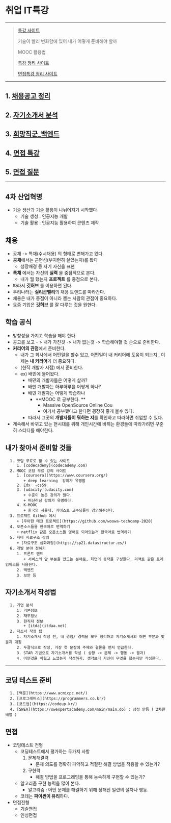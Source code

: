 # 취업 IT특강

---

> [특강 사이트](https://docs.google.com/spreadsheets/d/1friYqsyTxYdBWABUdMgSq75MeNgHiJEajwidwP7WUMw/edit#gid=511595364)
>
> 기술이 빨리 변화함에 있어 내가 어떻게 준비해야 할까
>
> MOOC 활용법
>
> [특강 정리 사이트](https://hphk.notion.site/c06ba1d2551541beb3426065da0c8397)
>
> [면접특강 정리 사이트 ](https://www.notion.so/AI-14-0989b3a021394e58a3e22d497ec4e964?v=78642829e994437f8b519e16ac33daa7)

---

## 1. [채용공고 정리](https://github.com/wonyoung0207/TIL/blob/master/MultiCampus/%ED%8A%B9%EA%B0%95/%EC%B1%84%EC%9A%A9%EA%B3%B5%EA%B3%A0%20%EC%A0%95%EB%A6%AC.md)

## 2. [자기소개서 분석](https://github.com/wonyoung0207/TIL/blob/master/MultiCampus/%ED%8A%B9%EA%B0%95/%EC%9E%90%EA%B8%B0%EC%86%8C%EA%B0%9C%EC%84%9C%20%EB%B6%84%EC%84%9D.md)

## 3. [희망직군_백엔드 ](https://github.com/wonyoung0207/TIL/blob/master/MultiCampus/%ED%8A%B9%EA%B0%95/%ED%9D%AC%EB%A7%9D%EC%A7%81%EA%B5%B0_%EB%B0%B1%EC%97%94%EB%93%9C.md)

## 4. [면접 특강](https://github.com/wonyoung0207/TIL/blob/master/MultiCampus/%ED%8A%B9%EA%B0%95/%EB%A9%B4%EC%A0%91%ED%8A%B9%EA%B0%95.md)

## 5. [면접 질문](https://github.com/wonyoung0207/TIL/blob/master/MultiCampus/%ED%8A%B9%EA%B0%95/%EB%A9%B4%EC%A0%91%EC%A7%88%EB%AC%B8.md)

---

## 4차 산업혁명

   + 기술 생산과 기술 활용이 나뉘어지기 시작했다
     + 기술 생성 : 인공지능 개발
     + 기술 활용 : 인공지능 활용하여 콘텐츠 제작 

## 채용 

   + 공채 -> 특채(수시채용) 의 형태로 변해가고 있다. 
   + **공채**에서는 근면성(부지런히 살았는지)를 봤다
     + 성장배경 등 자기 자신을 표현
   + **특채** 에서는 자신의 **실력** 을 중점적으로 본다. 
     + 내가 뭘 했는지 **프로젝트** 를 중점으로 본다.
   + 따라서 **깃허브** 를 이용하면 된다. 
   + 우리나라는 **실리콘벨리**의 채용 트랜드를 따라간다. 
   + 채용은 내가 중점이 아니라 뽑는 사람의 관점이 중요하다. 
   + 요즘 기업은 **깃허브** 를 잘 다루는 것을 원한다. 

## 학습 공식

   + 방향성을 가지고 학습을 해야 한다. 
   + 공고를 보고 - > 내가 가진것 -> 내가 없는것 -> 학습해야할 것 순으로 준비한다. 
   + **커리어의 관점**에서 준비한다. 
     + 내가 그 회사에서 어떤일을 할수 있고, 어떤일이 내 커리어에 도움이 되는지 , 이제는 **내 커리어**가 더 중요하다. 
     + (현직 개발자 시점) 에서 준비한다. 
     + ex) 배민에 들어왔다. 
       + 배민의 개발자들은 어떻게 살까? 
       + 배만 개발자는 하루하루를 어떻게 하나? 
       + 배민 개발자는 어떻게 학습하나 
         + **MOOC 로 공부한다. **
           + Massive OpenSource Online Cou
           + 여기서 공부했다고 한다면 굉장히 좋게 볼수 있다. 
       + 따라서 그곳의 **개발자들이 뭐하는 지**를 확인하고 따라하면 취업할 수 있다. 
   + 계속해서 바뀌고 있는 현시대를 위해 개인시간에 바뀌는 환경들에 따라가려면 꾸준히 스터디를 해야한다. 



## 내가 찾아서 준비할 것들

      1. 코딩 무료로 할 수 있는 사이트
         1. [codecademy](codecademy.com)
      2. MOOC 코딩 무료 강의 사이트
         1. [coursera](https://www.coursera.org/)
            + deep learning  강의가 유명함 
         2. Edx  -cs59
         3. [udacity](udacity.com)
            + 수준이 높은 강의가 많다. 
            + 머신러닝 강의가 유명하다. 
         4. K-MOOC
            + 한국의 서울대, 카이스트 교수님들이 강의해주신다. 
      3. 프로젝트 Github 예시 
         + [우아한 테크 프로젝트](https://github.com/woowa-techcamp-2020)
      4. 오픈소스들을 한국어로 변역하기 
         + netflix 같은 오픈소스들 영어로 되어있는거 한국어로 번역하기 
      5. 자바 자료구조 강의 
         + [자료구조 심화과정](https://sp21.datastructur.es/)
      6. 개발 분야 정하기 
         1. 프론트 엔드
            + 서비스의 앞 부분을 만드는 분야로, 화면의 동작을 구성한다. 리액트 같은 프레임워크를 사용한다. 
         2. 백엔드 
         3. 보안 등



## 자기소개서 작성법

      1. 기업 분석
         1. 기본정보 
         2. 재무정보
         3. 현직자 정보
            + [itda](itdaa.net)
      2. 자소서 작성 팁
         1. 자기소개서 작성 전, 내 경험/ 경력을 모두 정리하고 자기소개서의 어떤 부분과 맞을지 매칭
         2. 두괄식으로 작성, 가장 첫 문장에 주제와 결론을 먼저 언급한다. 
         3. STAR 기법으로 자기소개서를 작성 ( 상황 -> 문제 -> 행동 -> 결과)
         4. 어떤것을 배웠고 느꼈는지 작성하자. 생각보다 자신이 무엇을 했는지만 작성한다. 

---

## 코딩 테스트 준비 

      1. [백준](https://www.acmicpc.net/)
      2. [프로그래머스](https://programmers.co.kr/)
      3. [코드업](https://codeup.kr/)
      4. [SWEA](https://swexpertacademy.com/main/main.do) : 삼성 만듬 ( 2차원 배열 )

## 면접

- 코딩테스트 전형
  - 코딩테스트에서 평가하는 두가지 사항
    1. 문제해결력
       - 문제 의도를 정확히 파악하고 적절한 해결 방법을 적용할 수 있는가?
    2. 구현력
       - 해결 방법을 프로그래밍을 통해 능숙하게 구현할 수 있는가?
  - 알고리즘 구현 능력을 많이 본다. 
    - 알고리즘 : 어떤 문제를 해결하기 위해 정해진 일련의 절차나 행동. 
  - 코테는 **파이썬이 유리**하다. 
- 면접전형 
  - 기술면접
  - 인성면접
